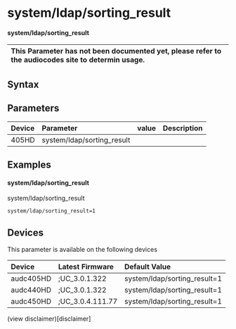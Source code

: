 ﻿---
description: system/ldap/sorting_result
search: false
---

# system/ldap/sorting_result

#### system/ldap/sorting_result


| This Parameter has not been documented yet, please refer to the audiocodes site to determin usage.  | 
| :--- |

## Syntax

## Parameters
|Device|Parameter|value|Description|
|:---|:---|:---|:---|
| 405HD | system/ldap/sorting_result |  |  |

## Examples
#### system/ldap/sorting_result

system/ldap/sorting_result

```
system/ldap/sorting_result=1
```

## Devices
This parameter is available on the following devices

| Device | Latest Firmware | Default Value |
|:---|:---|:---|
| audc405HD | ;UC_3.0.1.322 | system/ldap/sorting_result=1 
| audc440HD | ;UC_3.0.1.322 | system/ldap/sorting_result=1 
| audc450HD | ;UC_3.0.4.111.77 | system/ldap/sorting_result=1 

(view disclaimer)[disclaimer]
